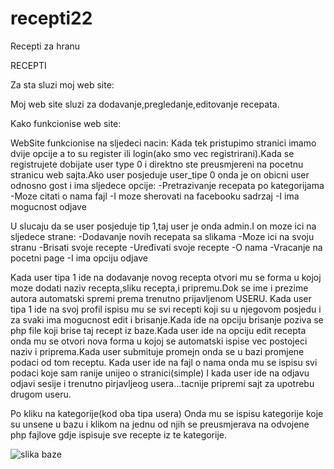 # recepti22
Recepti za hranu

RECEPTI

Za sta sluzi moj web site:

Moj web site sluzi za dodavanje,pregledanje,editovanje recepata.

Kako funkcionise web site:

WebSite funkcionise na sljedeci nacin:
Kada tek pristupimo stranici imamo dvije opcije a to su register ili login(ako smo vec registrirani).Kada se registrujete dobijate user type 0 i direktno ste preusmjereni na pocetnu stranicu web sajta.Ako user posjeduje user_tipe 0 onda je on obicni user odnosno gost i ima sljedece opcije:
-Pretrazivanje recepata po kategorijama
-Moze citati o nama fajl 
-I moze sherovati na facebooku sadrzaj
-I ima mogucnost odjave

U slucaju da se user posjeduje tip 1,taj user je onda admin.I on moze ici na sljedece strane:
-Dodavanje novih recepata sa slikama
-Moze ici na svoju stranu 
-Brisati svoje recepte
-Uređivati svoje recepte 
-O nama 
-Vracanje na pocetni page
-I ima opciju odjave

Kada user tipa 1 ide na dodavanje novog recepta otvori mu se forma u kojoj moze dodati naziv recepta,sliku recepta,i pripremu.Dok se ime i prezime autora automatski spremi prema trenutno prijavljenom USERU.
Kada user tipa 1 ide na svoj profil ispisu mu se svi recepti koji su u njegovom posjedu i za svaki ima mogucnost edit i brisanje.Kada ide na opciju brisanje poziva se php file koji brise taj recept iz baze.Kada user ide na opciju edit recepta onda mu se otvori nova forma u kojoj se automatski ispise vec postojeci naziv i priprema.Kada user submituje promejn onda se u bazi promjene podaci od tom receptu.
Kada user ide na fajl o nama onda mu se ispisu svi podaci koje sam ranije unijeo o stranici(simple) 
I kada user ide na odjavu odjavi sesije i trenutno pirjavljeog usera...tacnije pripremi sajt za upotrebu drugom useru.

Po kliku na kategorije(kod oba tipa usera) Onda mu se ispisu kategorije koje su unsene u bazu i klikom na jednu od njih se preusmjerava na odvojene php fajlove gdje ispisuje sve recepte iz te kategorije.


![slika baze](https://user-images.githubusercontent.com/37156656/46005557-c9ad6e00-c0b5-11e8-9bf9-97c2b839576e.png)
